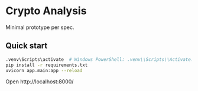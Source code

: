# Crypto Analysis

Minimal prototype per spec.

## Quick start

```bash
.venv\Scripts\activate  # Windows PowerShell: .venv\\Scripts\\Activate.ps1
pip install -r requirements.txt
uvicorn app.main:app --reload
```

Open http://localhost:8000/



